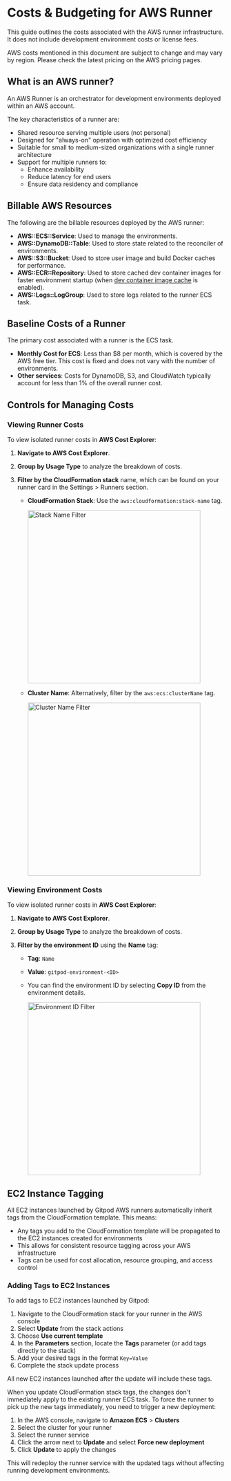 # Costs & Budgeting for AWS Runner

This guide outlines the costs associated with the AWS runner infrastructure. It does not include development environment costs or license fees.

<Note>
  AWS costs mentioned in this document are subject to change and may vary by
  region. Please check the latest pricing on the AWS pricing pages.
</Note>

## What is an AWS runner?

An AWS Runner is an orchestrator for development environments deployed within an AWS account.

The key characteristics of a runner are:

* Shared resource serving multiple users (not personal)
* Designed for "always-on" operation with optimized cost efficiency
* Suitable for small to medium-sized organizations with a single runner architecture
* Support for multiple runners to:
  * Enhance availability
  * Reduce latency for end users
  * Ensure data residency and compliance

## Billable AWS Resources

The following are the billable resources deployed by the AWS runner:

* **AWS::ECS::Service**: Used to manage the environments.
* **AWS::DynamoDB::Table**: Used to store state related to the reconciler of environments.
* **AWS::S3::Bucket**: Used to store user image and build Docker caches for performance.
* **AWS::ECR::Repository**: Used to store cached dev container images for faster environment startup (when [dev container image cache](/gitpod/runners/aws/devcontainer-image-cache) is enabled).
* **AWS::Logs::LogGroup**: Used to store logs related to the runner ECS task.

## Baseline Costs of a Runner

The primary cost associated with a runner is the ECS task.

* **Monthly Cost for ECS**: Less than \$8 per month, which is covered by the AWS free tier. This cost is fixed and does not vary with the number of environments.
* **Other services**: Costs for DynamoDB, S3, and CloudWatch typically account for less than 1% of the overall runner cost.

## Controls for Managing Costs

### Viewing Runner Costs

To view isolated runner costs in **AWS Cost Explorer**:

1. **Navigate to AWS Cost Explorer**.
2. **Group by Usage Type** to analyze the breakdown of costs.
3. **Filter by the CloudFormation stack** name, which can be found on your runner card in the Settings > Runners section.

   * **CloudFormation Stack**: Use the `aws:cloudformation:stack-name` tag.

     <img src="https://www.gitpod.io/images/docs/flex/runners/aws_stack_name_filter.png" alt="Stack Name Filter" width="400" />

   * **Cluster Name**: Alternatively, filter by the `aws:ecs:clusterName` tag.

     <img src="https://www.gitpod.io/images/docs/flex/runners/aws_cluster_name_filter.png" alt="Cluster Name Filter" width="400" />

### Viewing Environment Costs

To view isolated runner costs in **AWS Cost Explorer**:

1. **Navigate to AWS Cost Explorer**.
2. **Group by Usage Type** to analyze the breakdown of costs.
3. **Filter by the environment ID** using the **Name** tag:

   * **Tag**: `Name`
   * **Value**: `gitpod-environment-<ID>`
   * You can find the environment ID by selecting **Copy ID** from the environment details.

     <img src="https://www.gitpod.io/images/docs/flex/runners/aws_environment_id_filter.png" alt="Environment ID Filter" width="400" />

## EC2 Instance Tagging

All EC2 instances launched by Gitpod AWS runners automatically inherit tags from the CloudFormation template. This means:

* Any tags you add to the CloudFormation template will be propagated to the EC2 instances created for environments
* This allows for consistent resource tagging across your AWS infrastructure
* Tags can be used for cost allocation, resource grouping, and access control

### Adding Tags to EC2 Instances

To add tags to EC2 instances launched by Gitpod:

1. Navigate to the CloudFormation stack for your runner in the AWS console
2. Select **Update** from the stack actions
3. Choose **Use current template**
4. In the **Parameters** section, locate the **Tags** parameter (or add tags directly to the stack)
5. Add your desired tags in the format `Key=Value`
6. Complete the stack update process

All new EC2 instances launched after the update will include these tags.

<Note>
  When you update CloudFormation stack tags, the changes don't immediately apply to the existing runner ECS task. To force the runner to pick up the new tags immediately, you need to trigger a new deployment:

  1. In the AWS console, navigate to **Amazon ECS** > **Clusters**
  2. Select the cluster for your runner
  3. Select the runner service
  4. Click the arrow next to **Update** and select **Force new deployment**
  5. Click **Update** to apply the changes

  This will redeploy the runner service with the updated tags without affecting running development environments.
</Note>
